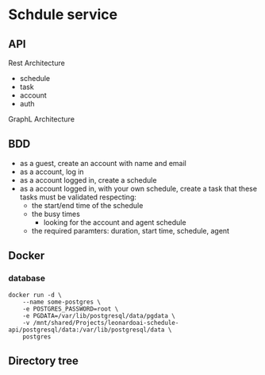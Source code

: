 # Schdule service

## API

Rest Architecture
- schedule
- task
- account
- auth

GraphL Architecture

## BDD

- as a guest, create an account with name and email
- as a account, log in
- as a account logged in, create a schedule
- as a account logged in, with your own schedule, create a task that
these tasks must be validated respecting:
  - the start/end time of the schedule
  - the busy times 
    - looking for the account and agent schedule
  - the required paramters: duration, start time, schedule, agent

## Docker

### database
```
docker run -d \
	--name some-postgres \
	-e POSTGRES_PASSWORD=root \
	-e PGDATA=/var/lib/postgresql/data/pgdata \
	-v /mnt/shared/Projects/leonardoai-schedule-api/postgresql/data:/var/lib/postgresql/data \
	postgres
```

## Directory tree
